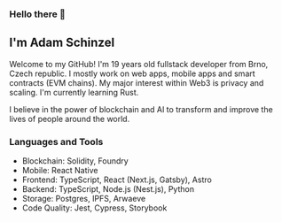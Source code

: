 ### Hello there 👋
## I'm Adam Schinzel

Welcome to my GitHub! I'm 19 years old fullstack developer from Brno, Czech republic. I mostly work on web apps, mobile apps and smart contracts (EVM chains). My major interest within Web3 is privacy and scaling. I'm currently learning Rust.

I believe in the power of blockchain and AI to transform and improve the lives of people around the world.

### Languages and Tools

- Blockchain: Solidity, Foundry
- Mobile: React Native
- Frontend: TypeScript, React (Next.js, Gatsby), Astro
- Backend: TypeScript, Node.js (Nest.js), Python
- Storage: Postgres, IPFS, Arwaeve
- Code Quality: Jest, Cypress, Storybook
